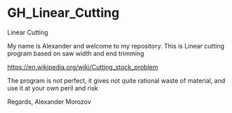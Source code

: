 # GH_Linear_Cutting
Linear Cutting

My name is Alexander and welcome to my repository. This is Linear cutting program based on saw width and end trimming

https://en.wikipedia.org/wiki/Cutting_stock_problem

The program is not perfect, it gives not quite rational waste of material, and use it at your own peril and risk

Regards, Alexander Morozov